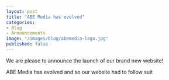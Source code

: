 ```yaml
---
layout: post
title: "ABE Media has evolved"
categories:
- Blog
- Announcements
image: "/images/blog/abemedia-logo.jpg"
published: false
---
```


We are please to announce the launch of our brand new website!

ABE Media has evolved and so our website had to follow suit
